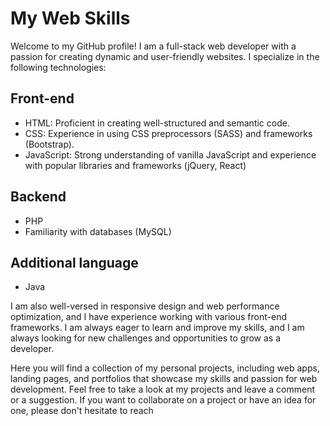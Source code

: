 # My Web Skills

Welcome to my GitHub profile! I am a full-stack web developer with a passion for creating dynamic and user-friendly websites. I specialize in the following technologies:

## Front-end
- HTML: Proficient in creating well-structured and semantic code.
- CSS: Experience in using CSS preprocessors (SASS) and frameworks (Bootstrap).
- JavaScript: Strong understanding of vanilla JavaScript and experience with popular libraries and frameworks (jQuery, React)

## Backend
- PHP
- Familiarity with databases (MySQL)

## Additional language
- Java

I am also well-versed in responsive design and web performance optimization, and I have experience working with various front-end frameworks. I am always eager to learn and improve my skills, and I am always looking for new challenges and opportunities to grow as a developer.

Here you will find a collection of my personal projects, including web apps, landing pages, and portfolios that showcase my skills and passion for web development. Feel free to take a look at my projects and leave a comment or a suggestion. If you want to collaborate on a project or have an idea for one, please don't hesitate to reach

